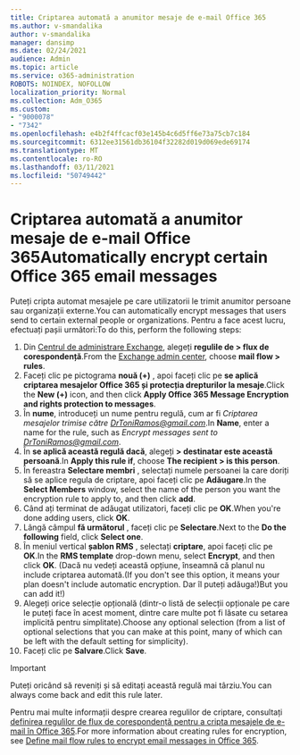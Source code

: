 ```yaml
---
title: Criptarea automată a anumitor mesaje de e-mail Office 365
ms.author: v-smandalika
author: v-smandalika
manager: dansimp
ms.date: 02/24/2021
audience: Admin
ms.topic: article
ms.service: o365-administration
ROBOTS: NOINDEX, NOFOLLOW
localization_priority: Normal
ms.collection: Adm_O365
ms.custom:
- "9000078"
- "7342"
ms.openlocfilehash: e4b2f4ffcacf03e145b4c6d5ff6e73a75cb7c184
ms.sourcegitcommit: 6312ee31561db36104f32282d019d069ede69174
ms.translationtype: MT
ms.contentlocale: ro-RO
ms.lasthandoff: 03/11/2021
ms.locfileid: "50749442"
---
```

# <a name="automatically-encrypt-certain-office-365-email-messages"></a><span data-ttu-id="c1e6e-102">Criptarea automată a anumitor mesaje de e-mail Office 365</span><span class="sxs-lookup"><span data-stu-id="c1e6e-102">Automatically encrypt certain Office 365 email messages</span></span>

<span data-ttu-id="c1e6e-103">Puteți cripta automat mesajele pe care utilizatorii le trimit anumitor persoane sau organizații externe.</span><span class="sxs-lookup"><span data-stu-id="c1e6e-103">You can automatically encrypt messages that users send to certain external people or organizations.</span></span> <span data-ttu-id="c1e6e-104">Pentru a face acest lucru, efectuați pașii următori:</span><span class="sxs-lookup"><span data-stu-id="c1e6e-104">To do this, perform the following steps:</span></span>

1. <span data-ttu-id="c1e6e-105">Din [Centrul de administrare Exchange](https://outlook.office365.com/ecp/), alegeți **regulile de > flux de corespondență**.</span><span class="sxs-lookup"><span data-stu-id="c1e6e-105">From the [Exchange admin center](https://outlook.office365.com/ecp/), choose **mail flow > rules**.</span></span> 
2. <span data-ttu-id="c1e6e-106">Faceți clic pe pictograma **nouă (+)** , apoi faceți clic pe **se aplică criptarea mesajelor Office 365 și protecția drepturilor la mesaje**.</span><span class="sxs-lookup"><span data-stu-id="c1e6e-106">Click the **New (+)** icon, and then click **Apply Office 365 Message Encryption and rights protection to messages**.</span></span>
3. <span data-ttu-id="c1e6e-107">În **nume**, introduceți un nume pentru regulă, cum ar fi *Criptarea mesajelor trimise către DrToniRamos@gmail.com*.</span><span class="sxs-lookup"><span data-stu-id="c1e6e-107">In **Name**, enter a name for the rule, such as *Encrypt messages sent to DrToniRamos@gmail.com*.</span></span>
4. <span data-ttu-id="c1e6e-108">În **se aplică această regulă dacă**, alegeți **> destinatar este această persoană**.</span><span class="sxs-lookup"><span data-stu-id="c1e6e-108">In **Apply this rule if**, choose **The recipient > is this person**.</span></span> 
5. <span data-ttu-id="c1e6e-109">În fereastra **Selectare membri** , selectați numele persoanei la care doriți să se aplice regula de criptare, apoi faceți clic pe **Adăugare**.</span><span class="sxs-lookup"><span data-stu-id="c1e6e-109">In the **Select Members** window, select the name of the person you want the encryption rule to apply to, and then click **add**.</span></span> 
6. <span data-ttu-id="c1e6e-110">Când ați terminat de adăugat utilizatori, faceți clic pe **OK**.</span><span class="sxs-lookup"><span data-stu-id="c1e6e-110">When you're done adding users, click **OK**.</span></span>
7. <span data-ttu-id="c1e6e-111">Lângă câmpul **fă următorul** , faceți clic pe **Selectare**.</span><span class="sxs-lookup"><span data-stu-id="c1e6e-111">Next to the **Do the following** field, click **Select one**.</span></span> 
8. <span data-ttu-id="c1e6e-112">În meniul vertical **șablon RMS** , selectați **criptare**, apoi faceți clic pe **OK**.</span><span class="sxs-lookup"><span data-stu-id="c1e6e-112">In the **RMS template** drop-down menu, select **Encrypt**, and then click **OK**.</span></span> <span data-ttu-id="c1e6e-113">(Dacă nu vedeți această opțiune, înseamnă că planul nu include criptarea automată.</span><span class="sxs-lookup"><span data-stu-id="c1e6e-113">(If you don't see this option, it means your plan doesn't include automatic encryption.</span></span> <span data-ttu-id="c1e6e-114">Dar îl puteți adăuga!)</span><span class="sxs-lookup"><span data-stu-id="c1e6e-114">But you can add it!)</span></span>
9. <span data-ttu-id="c1e6e-115">Alegeți orice selecție opțională (dintr-o listă de selecții opționale pe care le puteți face în acest moment, dintre care multe pot fi lăsate cu setarea implicită pentru simplitate).</span><span class="sxs-lookup"><span data-stu-id="c1e6e-115">Choose any optional selection (from a list of optional selections that you can make at this point, many of which can be left with the default setting for simplicity).</span></span>
10. <span data-ttu-id="c1e6e-116">Faceți clic pe **Salvare**.</span><span class="sxs-lookup"><span data-stu-id="c1e6e-116">Click **Save**.</span></span>

> [!IMPORTANT]
> <span data-ttu-id="c1e6e-117">Puteți oricând să reveniți și să editați această regulă mai târziu.</span><span class="sxs-lookup"><span data-stu-id="c1e6e-117">You can always come back and edit this rule later.</span></span>

<span data-ttu-id="c1e6e-118">Pentru mai multe informații despre crearea regulilor de criptare, consultați [definirea regulilor de flux de corespondență pentru a cripta mesajele de e-mail în Office 365](https://docs.microsoft.com/microsoft-365/compliance/define-mail-flow-rules-to-encrypt-email).</span><span class="sxs-lookup"><span data-stu-id="c1e6e-118">For more information about creating rules for encryption, see [Define mail flow rules to encrypt email messages in Office 365](https://docs.microsoft.com/microsoft-365/compliance/define-mail-flow-rules-to-encrypt-email).</span></span>

